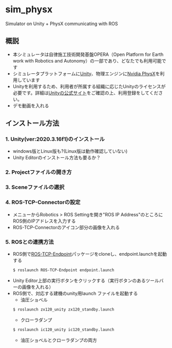 # sim_physx
Simulator on Unity + PhysX communicating with ROS

## 概説
- 本シミュレータは自律施工技術開発基盤OPERA（Open Platform for Earth work with Robotics and Autonomy）の一部であり、どなたでも利用可能です
- シミュレータプラットフォームに[Unity](https://unity.com/)、物理エンジンに[Nvidia PhysX](https://www.nvidia.com/ja-jp/drivers/physx/physx-9-19-0218-driver/)を利用しています
- Unityを利用するため、利用者が所属する組織に応じたUnityのライセンスが必要です。詳細は[Unityの公式サイト](https://store.unity.com/ja)をご確認の上、利用登録をしてください。
- デモ動画を入れる

## インストール方法
### 1. Unity(ver:2020.3.16f1)のインストール
- windows版とLinux版も?(Linux版は動作確認していない)
- Unity Editorのインストール方法も要るか？ 

### 2. Projectファイルの開き方

### 3. Sceneファイルの選択

### 4. ROS-TCP-Connectorの設定
- メニューからRobotics > ROS Settingを開き"ROS IP Address"のところにROS側のIPアドレスを入力する
- ROS-TCP-Connectorのアイコン部分の画像を入れる

### 5. ROSとの連携方法
- ROS側で[ROS-TCP-Endpoint](https://github.com/Unity-Technologies/ROS-TCP-Endpoint)パッケージをcloneし、endpoint.launchを起動する
  ```bash
  $ roslaunch ROS-TCP-Endpoint endpoint.launch
  ```
- Unity Editor上部の実行ボタンをクリックする（実行ボタンのあるツールバーの画像を入れる）
- ROS側で、対応する建機のunity用launch ファイルを起動する
  - 油圧ショベル
  ```bash
  $ roslaunch zx120_unity zx120_standby.launch
  ```
  - クローラダンプ
  ```bash
  $ roslaunch ic120_unity ic120_standby.launch
  ```
  - 油圧ショベルとクローラダンプの両方

